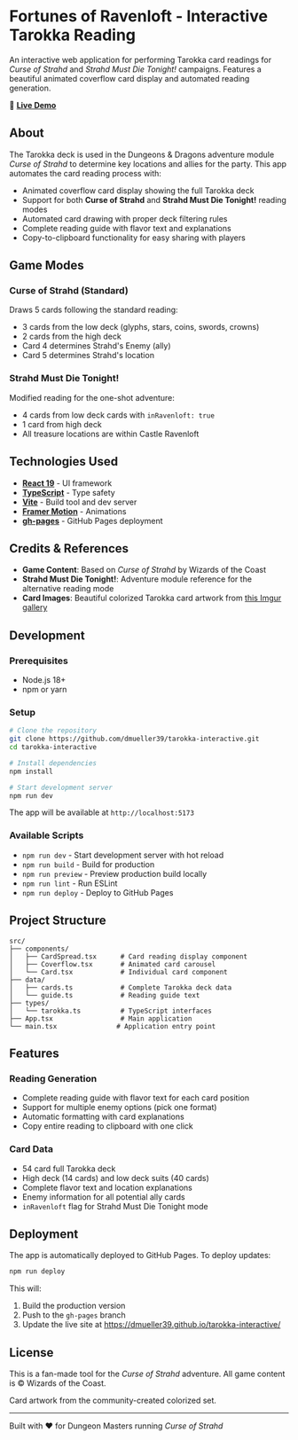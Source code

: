 # Fortunes of Ravenloft - Interactive Tarokka Reading

An interactive web application for performing Tarokka card readings for *Curse of Strahd* and *Strahd Must Die Tonight!* campaigns. Features a beautiful animated coverflow card display and automated reading generation.

🎴 **[Live Demo](https://dmueller39.github.io/tarokka-interactive/)**

## About

The Tarokka deck is used in the Dungeons & Dragons adventure module *Curse of Strahd* to determine key locations and allies for the party. This app automates the card reading process with:

- Animated coverflow card display showing the full Tarokka deck
- Support for both **Curse of Strahd** and **Strahd Must Die Tonight!** reading modes
- Automated card drawing with proper deck filtering rules
- Complete reading guide with flavor text and explanations
- Copy-to-clipboard functionality for easy sharing with players

## Game Modes

### Curse of Strahd (Standard)
Draws 5 cards following the standard reading:
- 3 cards from the low deck (glyphs, stars, coins, swords, crowns)
- 2 cards from the high deck
- Card 4 determines Strahd's Enemy (ally)
- Card 5 determines Strahd's location

### Strahd Must Die Tonight!
Modified reading for the one-shot adventure:
- 4 cards from low deck cards with `inRavenloft: true`
- 1 card from high deck
- All treasure locations are within Castle Ravenloft

## Technologies Used

- **[React 19](https://react.dev/)** - UI framework
- **[TypeScript](https://www.typescriptlang.org/)** - Type safety
- **[Vite](https://vite.dev/)** - Build tool and dev server
- **[Framer Motion](https://www.framer.com/motion/)** - Animations
- **[gh-pages](https://github.com/tschaub/gh-pages)** - GitHub Pages deployment

## Credits & References

- **Game Content**: Based on *Curse of Strahd* by Wizards of the Coast
- **Strahd Must Die Tonight!**: Adventure module reference for the alternative reading mode
- **Card Images**: Beautiful colorized Tarokka card artwork from [this Imgur gallery](https://imgur.com/gallery/color-tarokka-cards-curse-of-strahd-qJhI08z)

## Development

### Prerequisites
- Node.js 18+
- npm or yarn

### Setup

```bash
# Clone the repository
git clone https://github.com/dmueller39/tarokka-interactive.git
cd tarokka-interactive

# Install dependencies
npm install

# Start development server
npm run dev
```

The app will be available at `http://localhost:5173`

### Available Scripts

- `npm run dev` - Start development server with hot reload
- `npm run build` - Build for production
- `npm run preview` - Preview production build locally
- `npm run lint` - Run ESLint
- `npm run deploy` - Deploy to GitHub Pages

## Project Structure

```
src/
├── components/
│   ├── CardSpread.tsx      # Card reading display component
│   ├── Coverflow.tsx       # Animated card carousel
│   └── Card.tsx            # Individual card component
├── data/
│   ├── cards.ts            # Complete Tarokka deck data
│   └── guide.ts            # Reading guide text
├── types/
│   └── tarokka.ts          # TypeScript interfaces
├── App.tsx                 # Main application
└── main.tsx               # Application entry point
```

## Features

### Reading Generation
- Complete reading guide with flavor text for each card position
- Support for multiple enemy options (pick one format)
- Automatic formatting with card explanations
- Copy entire reading to clipboard with one click

### Card Data
- 54 card full Tarokka deck
- High deck (14 cards) and low deck suits (40 cards)
- Complete flavor text and location explanations
- Enemy information for all potential ally cards
- `inRavenloft` flag for Strahd Must Die Tonight mode

## Deployment

The app is automatically deployed to GitHub Pages. To deploy updates:

```bash
npm run deploy
```

This will:
1. Build the production version
2. Push to the `gh-pages` branch
3. Update the live site at https://dmueller39.github.io/tarokka-interactive/

## License

This is a fan-made tool for the *Curse of Strahd* adventure. All game content is © Wizards of the Coast.

Card artwork from the community-created colorized set.

---

Built with ❤️ for Dungeon Masters running *Curse of Strahd*
